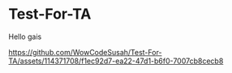 # Test-For-TA
Hello gais

https://github.com/WowCodeSusah/Test-For-TA/assets/114371708/f1ec92d7-ea22-47d1-b6f0-7007cb8cecb8

